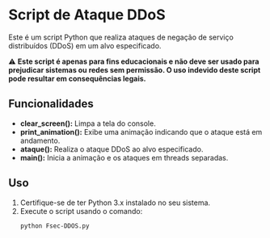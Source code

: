 # Script de Ataque DDoS

Este é um script Python que realiza ataques de negação de serviço distribuídos (DDoS) em um alvo especificado.

⚠️ **Este script é apenas para fins educacionais e não deve ser usado para prejudicar sistemas ou redes sem permissão. O uso indevido deste script pode resultar em consequências legais.**

## Funcionalidades
- **clear_screen():** Limpa a tela do console.
- **print_animation():** Exibe uma animação indicando que o ataque está em andamento.
- **ataque():** Realiza o ataque DDoS ao alvo especificado.
- **main():** Inicia a animação e os ataques em threads separadas.

## Uso
1. Certifique-se de ter Python 3.x instalado no seu sistema.
2. Execute o script usando o comando:
   ```bash
   python Fsec-DDOS.py
